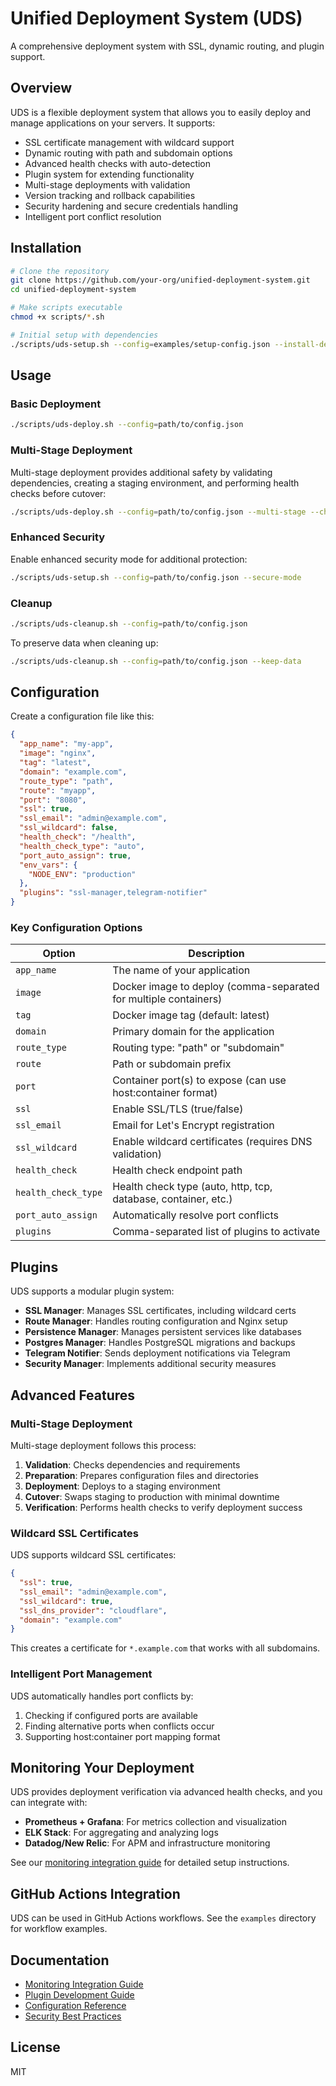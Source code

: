 # Unified Deployment System (UDS)

A comprehensive deployment system with SSL, dynamic routing, and plugin support.

## Overview

UDS is a flexible deployment system that allows you to easily deploy and manage applications on your servers. It supports:

- SSL certificate management with wildcard support
- Dynamic routing with path and subdomain options
- Advanced health checks with auto-detection
- Plugin system for extending functionality
- Multi-stage deployments with validation
- Version tracking and rollback capabilities
- Security hardening and secure credentials handling
- Intelligent port conflict resolution

## Installation

```bash
# Clone the repository
git clone https://github.com/your-org/unified-deployment-system.git
cd unified-deployment-system

# Make scripts executable
chmod +x scripts/*.sh

# Initial setup with dependencies
./scripts/uds-setup.sh --config=examples/setup-config.json --install-deps --check-system
```

## Usage

### Basic Deployment

```bash
./scripts/uds-deploy.sh --config=path/to/config.json
```

### Multi-Stage Deployment

Multi-stage deployment provides additional safety by validating dependencies, creating a staging environment, and performing health checks before cutover:

```bash
./scripts/uds-deploy.sh --config=path/to/config.json --multi-stage --check-dependencies
```

### Enhanced Security

Enable enhanced security mode for additional protection:

```bash
./scripts/uds-setup.sh --config=path/to/config.json --secure-mode
```

### Cleanup

```bash
./scripts/uds-cleanup.sh --config=path/to/config.json
```

To preserve data when cleaning up:

```bash
./scripts/uds-cleanup.sh --config=path/to/config.json --keep-data
```

## Configuration

Create a configuration file like this:

```json
{
  "app_name": "my-app",
  "image": "nginx",
  "tag": "latest",
  "domain": "example.com",
  "route_type": "path",
  "route": "myapp",
  "port": "8080",
  "ssl": true,
  "ssl_email": "admin@example.com",
  "ssl_wildcard": false,
  "health_check": "/health",
  "health_check_type": "auto",
  "port_auto_assign": true,
  "env_vars": {
    "NODE_ENV": "production"
  },
  "plugins": "ssl-manager,telegram-notifier"
}
```

### Key Configuration Options

| Option | Description |
|--------|-------------|
| `app_name` | The name of your application |
| `image` | Docker image to deploy (comma-separated for multiple containers) |
| `tag` | Docker image tag (default: latest) |
| `domain` | Primary domain for the application |
| `route_type` | Routing type: "path" or "subdomain" |
| `route` | Path or subdomain prefix |
| `port` | Container port(s) to expose (can use host:container format) |
| `ssl` | Enable SSL/TLS (true/false) |
| `ssl_email` | Email for Let's Encrypt registration |
| `ssl_wildcard` | Enable wildcard certificates (requires DNS validation) |
| `health_check` | Health check endpoint path |
| `health_check_type` | Health check type (auto, http, tcp, database, container, etc.) |
| `port_auto_assign` | Automatically resolve port conflicts |
| `plugins` | Comma-separated list of plugins to activate |

## Plugins

UDS supports a modular plugin system:

- **SSL Manager**: Manages SSL certificates, including wildcard certs
- **Route Manager**: Handles routing configuration and Nginx setup
- **Persistence Manager**: Manages persistent services like databases
- **Postgres Manager**: Handles PostgreSQL migrations and backups
- **Telegram Notifier**: Sends deployment notifications via Telegram
- **Security Manager**: Implements additional security measures

## Advanced Features

### Multi-Stage Deployment

Multi-stage deployment follows this process:
1. **Validation**: Checks dependencies and requirements
2. **Preparation**: Prepares configuration files and directories
3. **Deployment**: Deploys to a staging environment
4. **Cutover**: Swaps staging to production with minimal downtime
5. **Verification**: Performs health checks to verify deployment success

### Wildcard SSL Certificates

UDS supports wildcard SSL certificates:

```json
{
  "ssl": true,
  "ssl_email": "admin@example.com",
  "ssl_wildcard": true,
  "ssl_dns_provider": "cloudflare",
  "domain": "example.com"
}
```

This creates a certificate for `*.example.com` that works with all subdomains.

### Intelligent Port Management

UDS automatically handles port conflicts by:
1. Checking if configured ports are available
2. Finding alternative ports when conflicts occur
3. Supporting host:container port mapping format

## Monitoring Your Deployment

UDS provides deployment verification via advanced health checks, and you can integrate with:

- **Prometheus + Grafana**: For metrics collection and visualization
- **ELK Stack**: For aggregating and analyzing logs
- **Datadog/New Relic**: For APM and infrastructure monitoring

See our [monitoring integration guide](docs/monitoring.md) for detailed setup instructions.

## GitHub Actions Integration

UDS can be used in GitHub Actions workflows. See the `examples` directory for workflow examples.

## Documentation

- [Monitoring Integration Guide](docs/monitoring.md)
- [Plugin Development Guide](docs/plugin-development.md)
- [Configuration Reference](docs/configuration.md)
- [Security Best Practices](docs/security.md)

## License

MIT